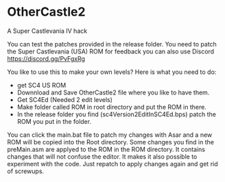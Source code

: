 # OtherCastle2
A Super Castlevania IV hack

You can test the patches provided in the release folder. You need to patch the Super Castlevania (USA) ROM
for feedback you can also use Discord https://discord.gg/PvFgxRg

You like to use this to make your own levels? Here is what you need to do:
- get SC4 US ROM
- Downnload and Save OtherCastle2 file where you like to have them. 
- Get SC4Ed (Needed 2 edit levels)
- Make folder called ROM in root directory and put the ROM in there.
- In the release folder you find (sc4Version2EditInSC4Ed.bps) patch the ROM you put in the folder.

You can click the main.bat file to patch my changes with Asar and a new ROM will be copied into the Root directory. 
Some changes you find in the preMain.asm are applyed to the ROM in the ROM directory. It contains changes that will not confuse the editor.
It makes it also possible to experiment with the code. Just repatch to apply changes again and get rid of screwups. 
